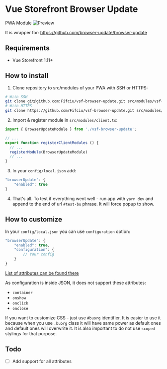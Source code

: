 # Vue Storefront Browser Update
PWA Module
![Preview](https://user-images.githubusercontent.com/30155292/92304237-6eac7300-ef7c-11ea-8ecb-eadc51d90845.png)

It is wrapper for: https://github.com/browser-update/browser-update

## Requirements
- Vue Storefront 1.11+

## How to install
1. Clone repository to src/modules of your PWA with SSH or HTTPS:
```sh
# With SSH
git clone git@github.com:Fifciu/vsf-browser-update.git src/modules/vsf-browser-update;
# With HTTPS
git clone https://github.com/Fifciu/vsf-browser-update.git src/modules/vsf-browser-update;
```

2. Import & register module in `src/modules/client.ts`:
```ts
import { BrowserUpdateModule } from './vsf-browser-update';

// ...
export function registerClientModules () {
  // ...
  registerModule(BrowserUpdateModule)
  // ...
}
```

3. In your `config/local.json` add:
```js
"browserUpdate": {
    "enabled": true
}
```

4. That's all. To test if everything went well - run app with `yarn dev` and append to the end of url `#test-bu` phrase. It will force popup to show.

## How to customize

In your `config/local.json` you can use `configuration` option:
```js
"browserUpdate": {
    "enabled": true,
    "configuration": {
        // Your config
    }
}
```

[List of attributes can be found there](http://browser-update.org/customize.html)

As configuration is inside JSON, it does not support these attributes:
- `container`
- `onshow`
- `onclick`
- `onclose`

If you want to customize CSS - just use `#buorg` identifier. It is easier to use it because when you use `.buorg` class it will have same power as default ones and default ones will overwrite it. It is also important to do not use `scoped` stylings for that purpose.

## Todo
- [ ] Add support for all attributes
